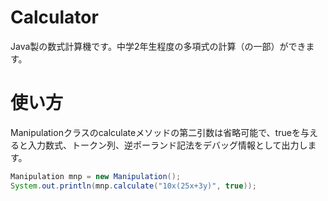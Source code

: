 # Calculator

Java製の数式計算機です。中学2年生程度の多項式の計算（の一部）ができます。

# 使い方
Manipulationクラスのcalculateメソッドの第二引数は省略可能で、trueを与えると入力数式、トークン列、逆ポーランド記法をデバッグ情報として出力します。

```Java
Manipulation mnp = new Manipulation();
System.out.println(mnp.calculate("10x(25x+3y)", true));
```

